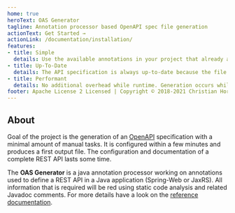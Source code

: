 ```yaml
---
home: true
heroText: OAS Generator
tagline: Annotation processor based OpenAPI spec file generation
actionText: Get Started →
actionLink: /documentation/installation/
features:
- title: Simple
  details: Use the available annotations in your project that already are present to configure your API
- title: Up-To-Date
  details: The API specification is always up-to-date because the file is generated during the build phase
- title: Performant
  details: No additional overhead while runtime. Generation occurs while build phase.
footer: Apache License 2 Licensed | Copyright © 2018-2021 Christian Horz 
---
```


## About

Goal of the project is the generation of an [OpenAPI](https://www.openapis.org/) specification with a minimal amount of manual tasks.
It is configured within a few minutes and produces a first output file.
The configuration and documentation of a complete REST API lasts some time.

The **OAS Generator** is a java annotation processor working on annotations used to define a REST API in a Java application (Spring-Web or JaxRS).
All information that is required will be red using static code analysis and related Javadoc comments.
For more details have a look on the [reference documentation](/documentation/reference/).

